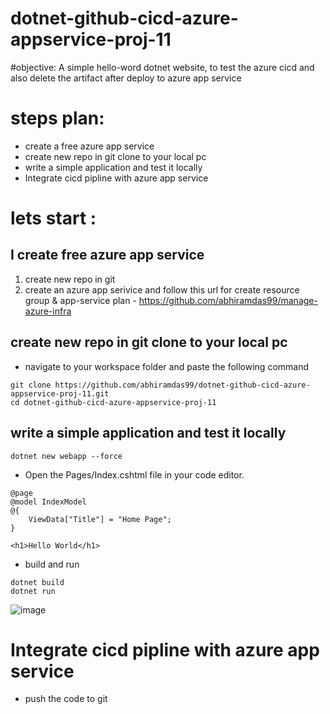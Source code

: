 # dotnet-github-cicd-azure-appservice-proj-11

#objective: 
A simple hello-word dotnet website, to test the azure cicd and also delete the artifact after deploy to azure app service 

# steps plan:
-   create a free azure app service
-   create new repo in git clone to your local pc
-   write a simple application and test it locally
-   Integrate cicd pipline with azure app service

# lets start : 
## I create free azure app service
1) create new repo in git
2) create an azure app serivice and follow this url for create resource group & app-service plan -  https://github.com/abhiramdas99/manage-azure-infra

## create new repo in git clone to your local pc
- navigate to your workspace folder and paste the following  command
```
git clone https://github.com/abhiramdas99/dotnet-github-cicd-azure-appservice-proj-11.git
cd dotnet-github-cicd-azure-appservice-proj-11
```
## write a simple application and test it locally
```
dotnet new webapp --force
```
- Open the Pages/Index.cshtml file in your code editor.
```
@page
@model IndexModel
@{
    ViewData["Title"] = "Home Page";
}

<h1>Hello World</h1>

```
- build and  run
```
dotnet build
dotnet run
```
![image](https://github.com/user-attachments/assets/e2a4e61e-0bd0-423e-912b-f4d14a91eb63)

# Integrate cicd pipline with azure app service
- push the code to git
```

```

